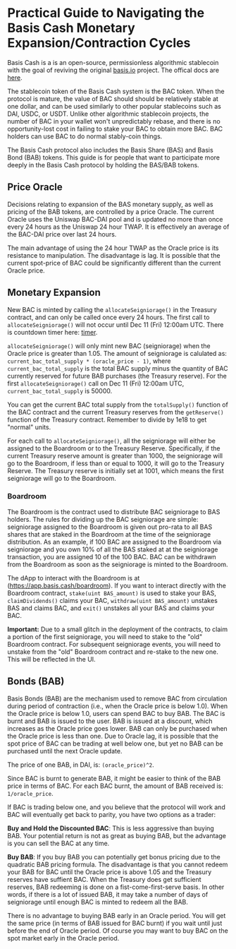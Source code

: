 # Practical Guide to Navigating the Basis Cash Monetary Expansion/Contraction Cycles

Basis Cash is a is an open-source, permissionless algorithmic stablecoin with the goal of reviving the original [basis.io](http://basis.io/) project. The offical docs are [here](https://docs.basis.cash/). 

The stablecoin token of the Basis Cash system is the BAC token. When the protocol is mature, the value of BAC should should be relatively stable at one dollar, and can be used similarly to other popular stablecoins such as DAI, USDC, or USDT. Unlike other algorithmic stablecoin projects, the number of BAC in your wallet won't unpredictably rebase, and there is no opportunity-lost cost in failing to stake your BAC to obtain more BAC. BAC holders can use BAC to do normal stably-coin things.

The Basis Cash protocol also includes the Basis Share (BAS) and Basis Bond (BAB) tokens. This guide is for people that want to participate more deeply in the Basis Cash protocol by holding the BAS/BAB tokens. 

## Price Oracle
Decisions relating to expansion of the BAS monetary supply, as well as pricing of the BAB tokens, are controlled by a price Oracle. The current Oracle uses the Uniswap BAC-DAI pool and is updated no more than once every 24 hours as the Uniswap 24 hour TWAP. It is effectively an average of the BAC-DAI price over last 24 hours. 

The main advantage of using the 24 hour TWAP as the Oracle price is its resistance to manipulation. The disadvantage is lag. It is possible that the current spot-price of BAC could be significantly different than the current Oracle price.

## Monetary Expansion

New BAC is minted by calling the `allocateSeigniorage()` in the Treasury contract, and can only be called once every 24 hours. The first call to `allocateSeigniorage()` will not occur until Dec 11 (Fri) 12:00am UTC. There is countdown timer here: [timer](https://app.basis.cash/boardroom). 

`allocateSeigniorage()` will only mint new BAC (seigniorage) when the Oracle price is greater than 1.05. The amount of seigniorage is calulated as: `current_bac_total_supply * (oracle_price - 1)`, where `current_bac_total_supply` is the total BAC supply minus the quantity of BAC currently reserved for future BAB purchases (the Treasury reserve). For the first `allocateSeigniorage()` call on Dec 11 (Fri) 12:00am UTC, `current_bac_total_supply` is 50000.  

You can get the current BAC total supply from the `totalSupply()` function of the BAC contract and the current Treasury reserves from the `getReserve()` function of the Treasury contract. Remember to divide by 1e18 to get "normal" units.

For each call to `allocateSeigniorage()`, all the seigniorage will either be assigned to the Boardroom or to the Treasury Reserve. Specifically, if the current Treasury reserve amount is greater than 1000, the seigniorage will go to the Boardroom, if less than or equal to 1000, it will go to the Treasury Reserve. The Treasury reserve is initially set at 1001, which means the first seigniorage will go to the Boardroom.

### Boardroom

The Boardroom is the contract used to distribute BAC seigniorage to BAS holders. The rules for dividing up the BAC seigniorage are simple: seigniorage assigned to the Boardroom is given out pro-rata to all BAS shares that are staked in the Boardroom at the time of the seigniorage distribution. As an example, if 100 BAC are assigned to the Boardroom via seigniorage and you own 10% of all the BAS staked at at the seigniorage transaction, you are assigned 10 of the 100 BAC. BAC can be withdrawn from the Boardroom as soon as the seigniorage is minted to the Boardroom.

The dApp to interact with the Boardroom is at (https://app.basis.cash/boardroom). If you want to interact directly with the Boardroom contract, `stake(uint BAS_amount)` is used to stake your BAS, `claimDividends()` claims your BAC, `withdraw(uint BAS_amount)` unstakes BAS and claims BAC, and `exit()` unstakes all your BAS and claims your BAC.

**Important:** Due to a small glitch in the deployment of the contracts, to claim a portion of the first seigniorage, you will need to stake to the "old" Boardroom contract. For subsequent seigniorage events, you will need to unstake from the "old" Boardroom contract and re-stake to the new one. This will be reflected in the UI.
    

## Bonds (BAB)

Basis Bonds (BAB) are the mechanism used to remove BAC from circulation during period of contraction (i.e., when the Oracle price is below 1.0). When the Oracle price is below 1.0, users can spend BAC to buy BAB. The BAC is burnt and BAB is issued to the user. BAB is issued at a discount, which increases as the Oracle price goes lower. BAB can only be purchased when the Oracle price is less than one. Due to Oracle lag, it is possible that the spot price of BAC can be trading at well below one, but yet no BAB can be purchased until the next Oracle update. 

The price of one BAB, in DAI, is: `(oracle_price)^2`.

Since BAC is burnt to generate BAB, it might be easier to think of the BAB price in terms of BAC. For each BAC burnt, the amount of BAB received is: `1/oracle_price`.

If BAC is trading below one, and you believe that the protocol will work and BAC will eventually get back to parity, you have two options as a trader:

**Buy and Hold the Discounted BAC**: This is less aggressive than buying BAB. Your potential return is not as great as buying BAB, but the advantage is you can sell the BAC at any time.

**Buy BAB**: If you buy BAB you can potentially get bonus pricing due to the quadratic BAB pricing formula. The disadvantage is that you cannot redeem your BAB for BAC until the Oracle price is above 1.05 and the Treasury reserves have suffient BAC. When the Treasury does get sufficient reserves, BAB redeeming is done on a fist-come-first-serve basis. In other words, if there is a lot of issued BAB, it may take a number of days of seigniorage until enough BAC is minted to redeem all the BAB.

There is no advantage to buying BAB early in an Oracle period. You will get the same price (in terms of BAB issued for BAC burnt) if you wait until just before the end of Oracle period. Of course you may want to buy BAC on the spot market early in the Oracle period. 




     
